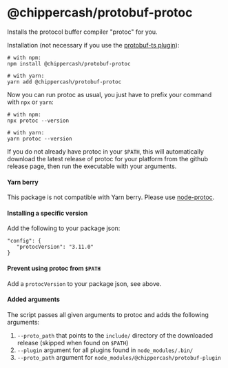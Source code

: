 @chippercash/protobuf-protoc
===================


Installs the protocol buffer compiler "protoc" for you. 


Installation (not necessary if you use the [protobuf-ts plugin](https://github.com/timostamm/protobuf-ts/tree/master/packages/plugin)):

```shell script
# with npm:
npm install @chippercash/protobuf-protoc

# with yarn:
yarn add @chippercash/protobuf-protoc
```

Now you can run protoc as usual, you just have to prefix your command with 
`npx` or `yarn`:

```shell script
# with npm:
npx protoc --version 

# with yarn:
yarn protoc --version 
``` 

If you do not already have protoc in your `$PATH`, this will automatically 
download the latest release of protoc for your platform from the github 
release page, then run the executable with your arguments.   


#### Yarn berry

This package is not compatible with Yarn berry. Please use 
[node-protoc](https://www.npmjs.com/package/node-protoc).


#### Installing a specific version

Add the following to your package json:

```
"config": {
   "protocVersion": "3.11.0"
}
``` 

#### Prevent using protoc from `$PATH`

Add a `protocVersion` to your package json, see above.


#### Added arguments

The script passes all given arguments to protoc and adds the 
following arguments:  

1. `--proto_path` that points to the `include/` directory of the 
   downloaded release (skipped when found on `$PATH`)
2. `--plugin` argument for all plugins found in `node_modules/.bin/`
3. `--proto_path` argument for `node_modules/@chippercash/protobuf-plugin` 
